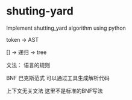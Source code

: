 # shuting-yard
Implement shutting_yard algorithm using python

token -> AST

[] -> 递归 -> tree

文法： 语言的规则 

BNF 巴克斯范式 可以通过工具生成解析代码

上下文无关文法 这里不是标准的BNF写法